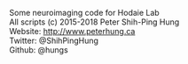 Some neuroimaging code for Hodaie Lab  
All scripts (c) 2015-2018 Peter Shih-Ping Hung  
Website: http://www.peterhung.ca  
Twitter: @ShihPingHung  
Github: @hungs

